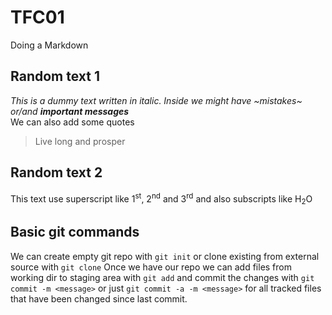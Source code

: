 # TFC01
Doing a Markdown
## Random text 1
_This is a dummy text written in italic. Inside we might have ~mistakes~ or/and ***important messages***_<br>
We can also add some quotes
> Live long and prosper 
## Random text 2
This text use superscript like 1<sup>st</sup>, 2<sup>nd</sup> and 3<sup>rd</sup> and also subscripts like H<sub>2</sub>O
## Basic git commands
We can create empty git repo with `git init` or clone existing from external source with `git clone`
Once we have our repo we can add files from working dir to staging area with `git add` and commit the changes with `git commit -m <message>` or just `git commit -a -m <message>` for all tracked files that have been changed since last commit. 
